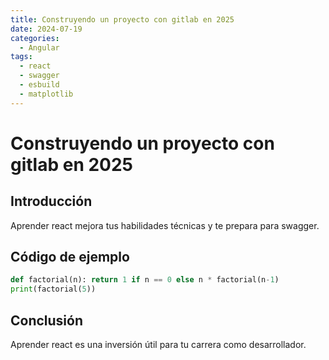 ```yaml
---
title: Construyendo un proyecto con gitlab en 2025
date: 2024-07-19
categories:
  - Angular
tags:
  - react
  - swagger
  - esbuild
  - matplotlib
---
```


# Construyendo un proyecto con gitlab en 2025

## Introducción

Aprender react mejora tus habilidades técnicas y te prepara para swagger.

## Código de ejemplo

```python
def factorial(n): return 1 if n == 0 else n * factorial(n-1)
print(factorial(5))
```

## Conclusión

Aprender react es una inversión útil para tu carrera como desarrollador.